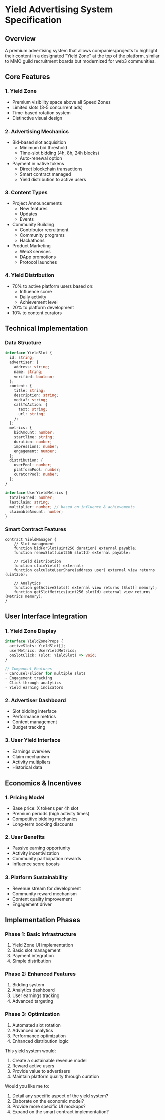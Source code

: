 # Yield Advertising System Specification

## Overview
A premium advertising system that allows companies/projects to highlight their content in a designated "Yield Zone" at the top of the platform, similar to MMO guild recruitment boards but modernized for web3 communities.

## Core Features

### 1. Yield Zone
- Premium visibility space above all Speed Zones
- Limited slots (3-5 concurrent ads)
- Time-based rotation system
- Distinctive visual design

### 2. Advertising Mechanics
- Bid-based slot acquisition
  - Minimum bid threshold
  - Time-slot bidding (4h, 8h, 24h blocks)
  - Auto-renewal option
- Payment in native tokens
  - Direct blockchain transactions
  - Smart contract managed
  - Yield distribution to active users

### 3. Content Types
- Project Announcements
  - New features
  - Updates
  - Events
- Community Building
  - Contributor recruitment
  - Community programs
  - Hackathons
- Product Marketing
  - Web3 services
  - DApp promotions
  - Protocol launches

### 4. Yield Distribution
- 70% to active platform users based on:
  - Influence score
  - Daily activity
  - Achievement level
- 20% to platform development
- 10% to content curators

## Technical Implementation

### Data Structure
```typescript
interface YieldSlot {
  id: string;
  advertiser: {
    address: string;
    name: string;
    verified: boolean;
  };
  content: {
    title: string;
    description: string;
    media?: string;
    callToAction: {
      text: string;
      url: string;
    };
  };
  metrics: {
    bidAmount: number;
    startTime: string;
    duration: number;
    impressions: number;
    engagement: number;
  };
  distribution: {
    userPool: number;
    platformPool: number;
    curatorPool: number;
  };
}

interface UserYieldMetrics {
  totalEarned: number;
  lastClaim: string;
  multiplier: number; // based on influence & achievements
  claimableAmount: number;
}
```

### Smart Contract Features
```solidity
contract YieldManager {
    // Slot management
    function bidForSlot(uint256 duration) external payable;
    function renewSlot(uint256 slotId) external payable;
    
    // Yield distribution
    function claimYield() external;
    function calculateUserShare(address user) external view returns (uint256);
    
    // Analytics
    function getActiveSlots() external view returns (Slot[] memory);
    function getSlotMetrics(uint256 slotId) external view returns (Metrics memory);
}
```

## User Interface Integration

### 1. Yield Zone Display
```typescript
interface YieldZoneProps {
  activeSlots: YieldSlot[];
  userMetrics: UserYieldMetrics;
  onSlotClick: (slot: YieldSlot) => void;
}

// Component Features
- Carousel/slider for multiple slots
- Engagement tracking
- Click-through analytics
- Yield earning indicators
```

### 2. Advertiser Dashboard
- Slot bidding interface
- Performance metrics
- Content management
- Budget tracking

### 3. User Yield Interface
- Earnings overview
- Claim mechanism
- Activity multipliers
- Historical data

## Economics & Incentives

### 1. Pricing Model
- Base price: X tokens per 4h slot
- Premium periods (high activity times)
- Competitive bidding mechanics
- Long-term booking discounts

### 2. User Benefits
- Passive earning opportunity
- Activity incentivization
- Community participation rewards
- Influence score boosts

### 3. Platform Sustainability
- Revenue stream for development
- Community reward mechanism
- Content quality improvement
- Engagement driver

## Implementation Phases

### Phase 1: Basic Infrastructure
1. Yield Zone UI implementation
2. Basic slot management
3. Payment integration
4. Simple distribution

### Phase 2: Enhanced Features
1. Bidding system
2. Analytics dashboard
3. User earnings tracking
4. Advanced targeting

### Phase 3: Optimization
1. Automated slot rotation
2. Advanced analytics
3. Performance optimization
4. Enhanced distribution logic

This yield system would:
1. Create a sustainable revenue model
2. Reward active users
3. Provide value to advertisers
4. Maintain platform quality through curation

Would you like me to:
1. Detail any specific aspect of the yield system?
2. Elaborate on the economic model?
3. Provide more specific UI mockups?
4. Expand on the smart contract implementation?